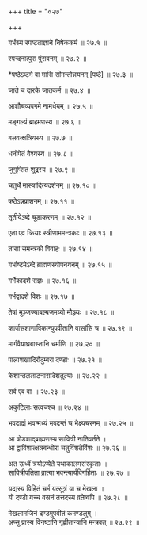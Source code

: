 +++
title = "०२७"

+++

गर्भस्य स्पष्टताज्ञाने निषेककर्म ॥ २७.१ ॥

स्पन्दनात्पुरा पुंसवनम् ॥ २७.२ ॥

*षष्ठेऽष्टमे वा मासि सीमन्तोन्नयनम् [पष्ठे] ॥ २७.३ ॥

जाते च दारके जातकर्म ॥ २७.४ ॥

आशौचव्यपगमे नामधेयम् ॥ २७.५ ॥

मङ्गल्यं ब्राहमणस्य ॥ २७.६ ॥

बलवत्क्षत्रियस्य ॥ २७.७ ॥

धनोपेतं वैश्यस्य ॥ २७.८ ॥

जुगुप्सितं शूद्रस्य ॥ २७.९ ॥

चतुर्थे मास्यादित्यदर्शनम् ॥ २७.१० ॥

षष्ठेऽन्नप्राशनम् ॥ २७.११ ॥

तृतीयेऽब्दे चूडाकरणम् ॥ २७.१२ ॥

एता एव क्रियाः स्त्रीणाममन्त्रकाः ॥ २७.१३ ॥

तासां समन्त्रको विवाहः ॥ २७.१४ ॥

गर्भाष्टमेऽब्दे ब्राह्मणस्योपनयनम् ॥ २७.१५ ॥

गर्भैकादशे राज्ञः ॥ २७.१६ ॥

गर्भद्वादशे विशः ॥ २७.१७ ॥

तेषां मुञ्जज्याबल्बजमय्यो मौञ्ज्यः ॥ २७.१८ ॥

कार्पासशाणाविकान्युपवीतानि वासांसि च ॥ २७.१९ ॥

मार्गवैयाघ्रबास्तानि चर्माणि ॥ २७.२० ॥

पालाशखादिरौदुम्बरा दण्डाः ॥ २७.२१ ॥

केशान्तललाटनासादेशतुल्याः ॥ २७.२२ ॥

सर्व एव वा ॥ २७.२३ ॥

अकुटिलाः सत्वचश्च ॥ २७.२४ ॥

भवदाद्यं भवन्मध्यं भवदन्तं च भैक्ष्यचरनम् ॥ २७.२५ ॥

आ षोडशाद्ब्राह्मणस्य सावित्री नातिवर्तते  ।  
आ द्वाविंशात्क्षत्रबन्धोरा चतुर्विंशतेर्विशः  ॥ २७.२६ ॥

अत ऊर्ध्वं त्रयोऽप्येते यथाकालमसंस्कृताः  ।  
सावित्रीपतिता व्रात्या भवन्त्यार्यविगर्हिताः  ॥ २७.२७ ॥

यद्यस्य विहितं चर्म यत्सूत्रं या च मेखला  ।  
यो दण्डो यच्च वसनं तत्तदस्य व्रतेष्वपि  ॥ २७.२८ ॥

मेखलामजिनं दण्डमुपवीतं कमण्डलुम्  ।  
अप्सु प्रास्य विनष्टानि गृह्णीतान्यानि मन्त्रवत् ॥ २७.२९ ॥


